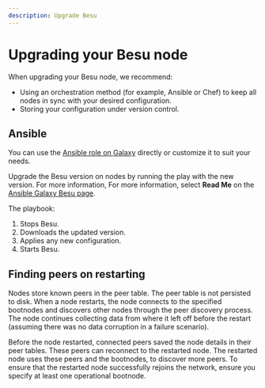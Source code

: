 ```yaml
---
description: Upgrade Besu
---
```


# Upgrading your Besu node

When upgrading your Besu node, we recommend:

* Using an orchestration method (for example, Ansible or Chef) to keep all nodes in sync with your
  desired configuration.
* Storing your configuration under version control.

## Ansible

You can use the [Ansible role on Galaxy](https://galaxy.ansible.com/pegasyseng/hyperledger_besu)
directly or customize it to suit your needs.

Upgrade the Besu version on nodes by running the play with the new version. For more information,
For more information, select **Read Me** on the
[Ansible Galaxy Besu page](https://galaxy.ansible.com/consensys/hyperledger_besu).

The playbook:

1. Stops Besu.
1. Downloads the updated version.
1. Applies any new configuration.
1. Starts Besu.

## Finding peers on restarting

Nodes store known peers in the peer table. The peer table is not persisted to disk.
When a node restarts, the node connects to the specified bootnodes and discovers other nodes through the peer
discovery process.
The node continues collecting data from where it left off before the restart
(assuming there was no data corruption in a failure scenario).

Before the node restarted, connected peers saved the node details in their peer tables. These peers
can reconnect to the restarted node.
The restarted node uses these peers and the bootnodes, to discover more peers.
To ensure that the restarted node successfully rejoins the network, ensure you specify at least one operational bootnode.
